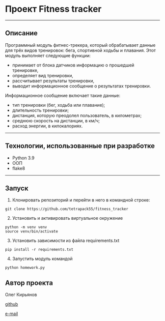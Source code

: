# Проект Fitness tracker
___

## Описание
Программный модуль фитнес-трекера, который обрабатывает данные для трёх видов тренировок: бега, спортивной ходьбы и плавания. Этот модуль выполняет следующие функции:

- принимает от блока датчиков информацию о прошедшей тренировке,
- определяет вид тренировки,
- рассчитывает результаты тренировки,
- выводит информационное сообщение о результатах тренировки.

Информационное сообщение включает такие данные:

- тип тренировки (бег, ходьба или плавание);
- длительность тренировки;
- дистанция, которую преодолел пользователь, в километрах;
- среднюю скорость на дистанции, в км/ч;
- расход энергии, в килокалориях.
___

## Технологии, использованные при разработке
- Python 3.9
- ООП
- flake8
___

## Запуск
1. Клонировать репозиторий и перейти в него в командной строке:
```
git clone https://github.com/tetrapack55/fitness_tracker
```
2. Установить и активировать виртуальное окружение
```
python -m venv venv
source venv/bin/activate
```
3. Установить зависимости из файла requirements.txt
```
pip install -r requirements.txt
```
4. Запустить модуль командой
```
python homework.py
```


## Автор проекта
Олег Кирьянов

[github](https://github.com/tetrapack55)

[e-mail](mailto:devilindespair55@gmail.com)
